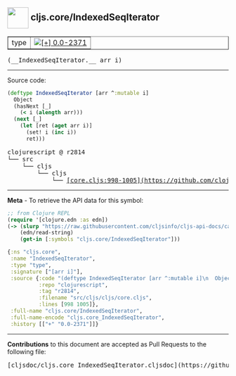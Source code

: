 ## <img width="48px" valign="middle" src="http://i.imgur.com/Hi20huC.png"> cljs.core/IndexedSeqIterator

 <table border="1">
<tr>

<td>type</td>
<td><a href="https://github.com/cljsinfo/cljs-api-docs/tree/0.0-2371"><img valign="middle" alt="[+] 0.0-2371" src="https://img.shields.io/badge/+-0.0--2371-lightgrey.svg"></a> </td>
</tr>
</table>

 <samp>
(__IndexedSeqIterator.__ arr i)<br>
</samp>

---





Source code:

```clj
(deftype IndexedSeqIterator [arr ^:mutable i]
  Object
  (hasNext [_]
    (< i (alength arr)))
  (next [_]
    (let [ret (aget arr i)]
      (set! i (inc i))
      ret)))
```

 <pre>
clojurescript @ r2814
└── src
    └── cljs
        └── cljs
            └── <ins>[core.cljs:998-1005](https://github.com/clojure/clojurescript/blob/r2814/src/cljs/cljs/core.cljs#L998-L1005)</ins>
</pre>


---

__Meta__ - To retrieve the API data for this symbol:

```clj
;; from Clojure REPL
(require '[clojure.edn :as edn])
(-> (slurp "https://raw.githubusercontent.com/cljsinfo/cljs-api-docs/catalog/cljs-api.edn")
    (edn/read-string)
    (get-in [:symbols "cljs.core/IndexedSeqIterator"]))
```

```clj
{:ns "cljs.core",
 :name "IndexedSeqIterator",
 :type "type",
 :signature ["[arr i]"],
 :source {:code "(deftype IndexedSeqIterator [arr ^:mutable i]\n  Object\n  (hasNext [_]\n    (< i (alength arr)))\n  (next [_]\n    (let [ret (aget arr i)]\n      (set! i (inc i))\n      ret)))",
          :repo "clojurescript",
          :tag "r2814",
          :filename "src/cljs/cljs/core.cljs",
          :lines [998 1005]},
 :full-name "cljs.core/IndexedSeqIterator",
 :full-name-encode "cljs.core_IndexedSeqIterator",
 :history [["+" "0.0-2371"]]}

```

---

__Contributions__ to this document are accepted as Pull Requests to the following file:

 <pre>
[cljsdoc/cljs.core_IndexedSeqIterator.cljsdoc](https://github.com/cljsinfo/cljs-api-docs/blob/master/cljsdoc/cljs.core_IndexedSeqIterator.cljsdoc)
</pre>

